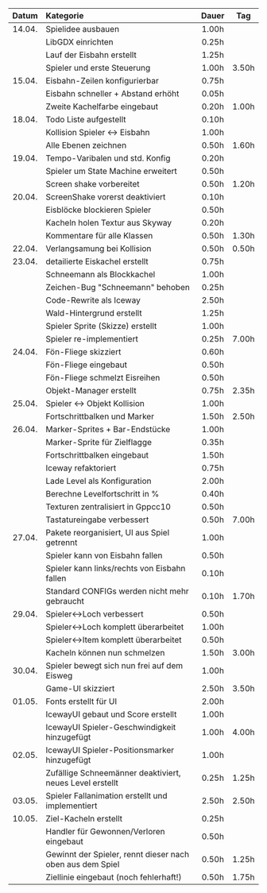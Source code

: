 | Datum  | Kategorie | Dauer | Tag |
|:------:|:----------|:-----:|:---:|
| 14.04. | Spielidee ausbauen | 1.00h | |
|        | LibGDX einrichten| 0.25h | |
|        | Lauf der Eisbahn erstellt | 1.25h | |
|        | Spieler und erste Steuerung | 1.00h | 3.50h |
| 15.04. | Eisbahn-Zeilen konfigurierbar | 0.75h | |
|        | Eisbahn schneller + Abstand erhöht | 0.05h | |
|        | Zweite Kachelfarbe eingebaut | 0.20h | 1.00h |
| 18.04. | Todo Liste aufgestellt | 0.10h | |
|        | Kollision Spieler <-> Eisbahn | 1.00h | |
|        | Alle Ebenen zeichnen | 0.50h | 1.60h |
| 19.04. | Tempo-Varibalen und std. Konfig | 0.20h | |
|        | Spieler um State Machine erweitert | 0.50h | |
|        | Screen shake vorbereitet | 0.50h | 1.20h |
| 20.04. | ScreenShake vorerst deaktiviert | 0.10h | |
|        | Eisblöcke blockieren Spieler | 0.50h | |
|        | Kacheln holen Textur aus Skyway | 0.20h | |
|        | Kommentare für alle Klassen | 0.50h | 1.30h |
| 22.04. | Verlangsamung bei Kollision | 0.50h | 0.50h |
| 23.04. | detailierte Eiskachel erstellt | 0.75h | |
|        | Schneemann als Blockkachel | 1.00h | |
|        | Zeichen-Bug "Schneemann" behoben | 0.25h | |
|        | Code-Rewrite als Iceway | 2.50h | |
|        | Wald-Hintergrund erstellt | 1.25h | |
|        | Spieler Sprite (Skizze) erstellt | 1.00h | |
|        | Spieler re-implementiert | 0.25h | 7.00h |
| 24.04. | Fön-Fliege skizziert | 0.60h | |
|        | Fön-Fliege eingebaut | 0.50h | |
|        | Fön-Fliege schmelzt Eisreihen | 0.50h | |
|        | Objekt-Manager erstellt | 0.75h | 2.35h |
| 25.04. | Spieler <-> Objekt Kollision | 1.00h | |
|        | Fortschrittbalken und Marker | 1.50h | 2.50h |
| 26.04. | Marker-Sprites + Bar-Endstücke | 1.00h | |
|        | Marker-Sprite für Zielflagge | 0.35h | |
|        | Fortschrittbalken eingebaut | 1.50h | |
|        | Iceway refaktoriert | 0.75h | |
|        | Lade Level als Konfiguration | 2.00h | |
|        | Berechne Levelfortschritt in % | 0.40h | |
|        | Texturen zentralisiert in Gppcc10 | 0.50h | |
|        | Tastatureingabe verbessert | 0.50h | 7.00h |
| 27.04. | Pakete reorganisiert, UI aus Spiel getrennt | 1.00h | |
|        | Spieler kann von Eisbahn fallen | 0.50h | |
|        | Spieler kann links/rechts von Eisbahn fallen | 0.10h | |
|        | Standard CONFIGs werden nicht mehr gebraucht | 0.10h | 1.70h |
| 29.04. | Spieler<->Loch verbessert | 0.50h | |
|        | Spieler<->Loch komplett überarbeitet | 1.00h | |
|        | Spieler<->Item komplett überarbeitet | 0.50h | |
|        | Kacheln können nun schmelzen | 1.50h | 3.00h |
| 30.04. | Spieler bewegt sich nun frei auf dem Eisweg | 1.00h | |
|        | Game-UI skizziert | 2.50h | 3.50h |
| 01.05. | Fonts erstellt für UI | 2.00h | |
|        | IcewayUI gebaut und Score erstellt | 1.00h | |
|        | IcewayUI Spieler-Geschwindigkeit hinzugefügt | 1.00h | 4.00h |
| 02.05. | IcewayUI Spieler-Positionsmarker hinzugefügt | 1.00h | |
|        | Zufällige Schneemänner deaktiviert, neues Level erstellt | 0.25h | 1.25h |
| 03.05. | Spieler Fallanimation erstellt und implementiert | 2.50h | 2.50h |
| 10.05. | Ziel-Kacheln erstellt | 0.25h | |
|        | Handler für Gewonnen/Verloren eingebaut | 0.50h | |
|        | Gewinnt der Spieler, rennt dieser nach oben aus dem Spiel | 0.50h | 1.25h |
|        | Ziellinie eingebaut (noch fehlerhaft!) | 0.50h | 1.75h |
